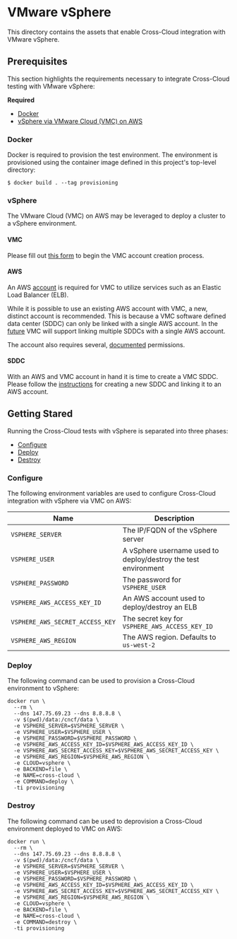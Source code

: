# VMware vSphere
This directory contains the assets that enable Cross-Cloud integration
with VMware vSphere.

## Prerequisites
This section highlights the requirements necessary to integrate Cross-Cloud
testing with VMware vSphere:

**Required**
* [Docker](#docker)
* [vSphere via VMware Cloud (VMC) on AWS](#vsphere)

### Docker
Docker is required to provision the test environment. The environment
is provisioned using the container image defined in this project's
top-level directory:

```shell
$ docker build . --tag provisioning
```

### vSphere
The VMware Cloud (VMC) on AWS may be leveraged to deploy a cluster to
a vSphere environment.

#### VMC
Please fill out [this form](https://cloud.vmware.com/vmc-aws/contact-sales) 
to begin the VMC account  creation process.

#### AWS
An AWS [account](https://goo.gl/55j7Px) is required for VMC to utilize services 
such as an Elastic Load Balancer (ELB). 

While it is possible to use an existing AWS account with VMC, a new, distinct
account is recommended. This is because a VMC software defined data center
(SDDC) can only be linked with a single AWS account. In the [future](https://aws.amazon.com/vmware/faqs/) VMC will support linking multiple 
SDDCs with a single AWS account.

The account also requires several, [documented](https://goo.gl/RMmMsi) 
permissions.

#### SDDC
With an AWS and VMC account in hand it is time to create a VMC SDDC.
Please follow the [instructions](https://goo.gl/vMGpxc) for creating
a new SDDC and linking it to an AWS account.

## Getting Stared
Running the Cross-Cloud tests with vSphere is separated into three phases:

* [Configure](#configure)
* [Deploy](#deploy)
* [Destroy](#destroy)

### Configure
The following environment variables are used to configure Cross-Cloud
integration with vSphere via VMC on AWS:

| Name | Description |
|------|-------------|
| `VSPHERE_SERVER` | The IP/FQDN of the vSphere server |
| `VSPHERE_USER` | A vSphere username used to deploy/destroy the test environment |
| `VSPHERE_PASSWORD` | The password for `VSPHERE_USER` |
| `VSPHERE_AWS_ACCESS_KEY_ID` | An AWS account used to deploy/destroy an ELB |
| `VSPHERE_AWS_SECRET_ACCESS_KEY` | The secret key for `VSPHERE_AWS_ACCESS_KEY_ID` |
| `VSPHERE_AWS_REGION ` | The AWS region. Defaults to `us-west-2` |

### Deploy
The following command can be used to provision a Cross-Cloud environment
to vSphere:

```shell
docker run \
  --rm \
  --dns 147.75.69.23 --dns 8.8.8.8 \
  -v $(pwd)/data:/cncf/data \
  -e VSPHERE_SERVER=$VSPHERE_SERVER \
  -e VSPHERE_USER=$VSPHERE_USER \
  -e VSPHERE_PASSWORD=$VSPHERE_PASSWORD \
  -e VSPHERE_AWS_ACCESS_KEY_ID=$VSPHERE_AWS_ACCESS_KEY_ID \
  -e VSPHERE_AWS_SECRET_ACCESS_KEY=$VSPHERE_AWS_SECRET_ACCESS_KEY \
  -e VSPHERE_AWS_REGION=$VSPHERE_AWS_REGION \
  -e CLOUD=vsphere \
  -e BACKEND=file \
  -e NAME=cross-cloud \
  -e COMMAND=deploy \
  -ti provisioning
```

### Destroy
The following command can be used to deprovision a Cross-Cloud 
environment deployed to VMC on AWS:

```shell
docker run \
  --rm \
  --dns 147.75.69.23 --dns 8.8.8.8 \
  -v $(pwd)/data:/cncf/data \
  -e VSPHERE_SERVER=$VSPHERE_SERVER \
  -e VSPHERE_USER=$VSPHERE_USER \
  -e VSPHERE_PASSWORD=$VSPHERE_PASSWORD \
  -e VSPHERE_AWS_ACCESS_KEY_ID=$VSPHERE_AWS_ACCESS_KEY_ID \
  -e VSPHERE_AWS_SECRET_ACCESS_KEY=$VSPHERE_AWS_SECRET_ACCESS_KEY \
  -e VSPHERE_AWS_REGION=$VSPHERE_AWS_REGION \
  -e CLOUD=vsphere \
  -e BACKEND=file \
  -e NAME=cross-cloud \
  -e COMMAND=destroy \
  -ti provisioning
```